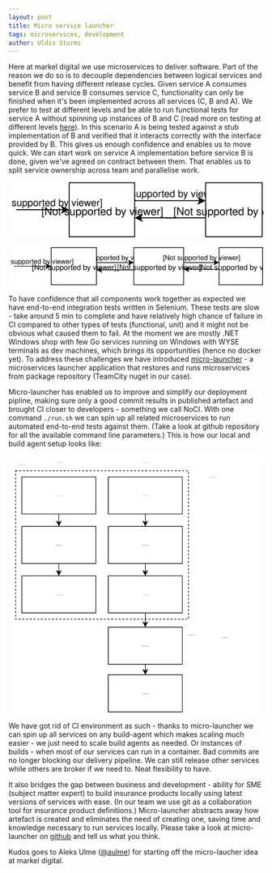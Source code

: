 ```yaml
---
layout: post
title: Micro service launcher
tags: microservices, development
author: Uldis Sturms
---
```


Here at markel digital we use microservices to deliver software. Part of the reason we do so is to decouple dependencies between logical services and benefit from having different release cycles. Given service A consumes service B and service B consumes service C, functionality can only be finished when it's been implemented across all services (C, B and A). We prefer to test at different levels and be able to run functional tests for service A without spinning up instances of B and C (read more on testing at different levels [here](http://martinfowler.com/articles/microservice-testing/ "microservices testing")). In this scenario A is being tested against a stub implementation of B and verified that it interacts correctly with the interface provided by B. This gives us enough confidence and enables us to move quick. We can start work on service A implementation before service B is done, given we've agreed on contract between them. That enables us to split service ownership across team and parallelise work.

![](/images/micro-launcher/services-with-stub.svg "services using stub")

![](/images/micro-launcher/services.svg "services fully integrated")

To have confidence that all components work together as expected we have end-to-end integration tests written in Selenium. These tests are slow - take around 5 min to complete and have relatively high chance of failure in CI compared to other types of tests (functional, unit) and it might not be obvious what caused them to fail. At the moment we are mostly .NET Windows shop with few Go services running on Windows with WYSE terminals as dev machines, which brings its opportunities (hence no docker yet). To address these challenges we have introduced [micro-launcher](https://github.com/uldissturms/micro-launcher "micro-launcher") - a microservices launcher application that restores and runs microservices from package repository (TeamCity nuget in our case).

Micro-launcher has enabled us to improve and simplify our deployment pipline, making sure only a good commit results in published artefact and brought CI closer to developers - something we call NoCI. With one command ```./run.sh``` we can spin up all related microservices to run automated end-to-end tests against them. (Take a look at github repository for all the available command line parameters.) This is how our local and build agent setup looks like:

![](/images/micro-launcher/micro-launcher-setup.svg "micro-launcher setup")

We have got rid of CI environment as such - thanks to micro-launcher we can spin up all services on any build-agent which makes scaling much easier - we just need to scale build agents as needed. Or instances of builds - when most of our services can run in a container. Bad commits are no longer blocking our delivery pipeline. We can still release other services while others are broker if we need to. Neat flexibility to have. 

It also bridges the gap between business and development - ability for SME (subject matter expert) to build insurance products locally using latest versions of services with ease. (In our team we use git as a collaboration tool for insurance product definitions.) Micro-launcher abstracts away how artefact is created and eliminates the need of creating one, saving time and knowledge necessary to run services locally. Please take a look at micro-launcher on [github](https://github.com/uldissturms/micro-launcher "micro-launcher") and tell us what you think.

Kudos goes to Aleks Ulme ([@aulme](https://github.com/aulme "Aleksandrs Ulme")) for starting off the micro-laucher idea at markel digital.

